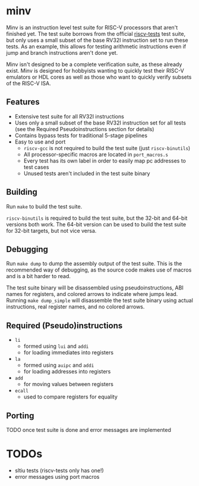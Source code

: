 # minv

Minv is an instruction level test suite for RISC-V processors that aren't finished yet.  The test suite borrows from the official [riscv-tests](https://github.com/riscv-software-src/riscv-tests) test suite, but only uses a small subset of the base RV32I instruction set to run these tests.  As an example, this allows for testing arithmetic instructions even if jump and branch instructions aren't done yet.
  
Minv isn't designed to be a complete verification suite, as these already exist.  Minv is designed for hobbyists wanting to quickly test their RISC-V emulators or HDL cores as well as those who want to quickly verify subsets of the RISC-V ISA.

## Features
 - Extensive test suite for all RV32I instructions
 - Uses only a small subset of the base RV32I instruction set for all tests (see the Required Pseudoinstructions section for details)
 - Contains bypass tests for traditional 5-stage pipelines
 - Easy to use and port
   - `riscv-gcc` is not required to build the test suite (just `riscv-binutils`)
   - All processor-specific macros are located in `port_macros.s`
   - Every test has its own label in order to easily map pc addresses to test cases
   - Unused tests aren't included in the test suite binary

## Building
Run `make` to build the test suite.
  
`riscv-binutils` is required to build the test suite, but the 32-bit and 64-bit versions both work.  The 64-bit version can be used to build the test suite for 32-bit targets, but not vice versa.

## Debugging
Run `make dump` to dump the assembly output of the test suite.  This is the recommended way of debugging, as the source code makes use of macros and is a bit harder to read.
  
The test suite binary will be disassembled using pseudoinstructions, ABI names for registers, and colored arrows to indicate where jumps lead.  Running `make dump_simple` will disassemble the test suite binary using actual instructions, real register names, and no colored arrows.

## Required (Pseudo)instructions
 - `li`
    - formed using `lui` and `addi`
    - for loading immediates into registers
 - `la`
    - formed using `auipc` and `addi`
    - for loading addresses into registers
 - `add`
    - for moving values between registers
 - `ecall`
    - used to compare registers for equality

## Porting
TODO once test suite is done and error messages are implemented

# TODOs

 - sltiu tests (riscv-tests only has one!)
 - error messages using port macros
 